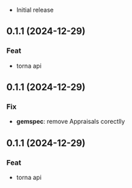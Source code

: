 
- Initial release

## 0.1.1 (2024-12-29)

### Feat

- torna api

## 0.1.1 (2024-12-29)

### Fix

- **gemspec**: remove Appraisals corectlly

## 0.1.1 (2024-12-29)

### Feat

- torna api
